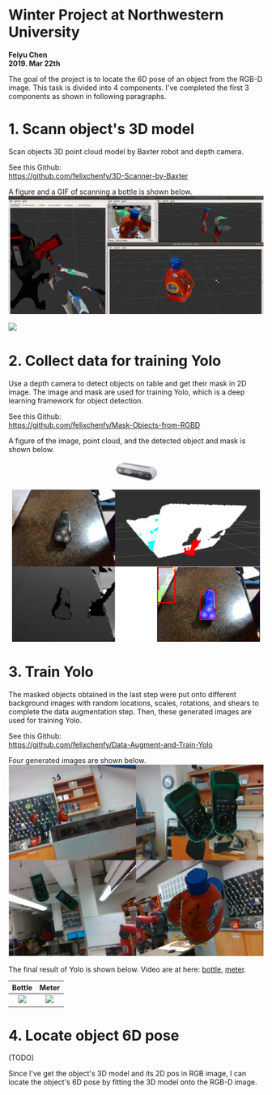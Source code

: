 
Winter Project at Northwestern University
===================

**Feiyu Chen**  
**2019. Mar 22th**

The goal of the project is to locate the 6D pose of an object from the RGB-D image. This task is divided into 4 components. I've completed the first 3 components as shown in following paragraphs.

# 1. Scann object's 3D model

Scan objects 3D point cloud model by Baxter robot and depth camera. 

See this Github:  
https://github.com/felixchenfy/3D-Scanner-by-Baxter

A figure and a GIF of scanning a bottle is shown below.  
![](doc/fig_scan_bottle_result.png)
    
![](https://github.com/felixchenfy/Data-Storage/raw/master/3D-Scan-by-Baxter/demo1_bottle_speedx3.gif)


# 2. Collect data for training Yolo

Use a depth camera to detect objects on table and get their mask in 2D image. The image and mask are used for training Yolo, which is a deep learning framework for object detection. 

See this Github:  
https://github.com/felixchenfy/Mask-Objects-from-RGBD

A figure of the image, point cloud, and the detected object and mask is shown below.

<p align = "center"> 
  <img src = "doc/RealsenseDepthCamera.png" height = "40px">
</p>

<p align = "center"> 
  <img src = "doc/picture_demo.png" height = "300px">
</p>


# 3. Train Yolo

The masked objects obtained in the last step were put onto different background images with random locations, scales, rotations, and shears to complete the data augmentation step. Then, these generated images are used for training Yolo.

See this Github:  
https://github.com/felixchenfy/Data-Augment-and-Train-Yolo

Four generated images are shown below.  
![](doc/objects_onto_backgrounds.jpg)

The final result of Yolo is shown below. Video are at here: [bottle](https://github.com/felixchenfy/Data-Storage/raw/master/Data-Augment-and-Train-Yolo/bottle_result.avi), [meter](https://github.com/felixchenfy/Data-Storage/raw/master/Data-Augment-and-Train-Yolo/bottle_result.avi).


|Bottle |Meter |
|:---:|:---:|
|![](https://github.com/felixchenfy/Data-Storage/raw/master/Data-Augment-and-Train-Yolo/bottle_result.gif)|  ![](https://github.com/felixchenfy/Data-Storage/raw/master/Data-Augment-and-Train-Yolo/meter_result.gif)|


# 4. Locate object 6D pose

(TODO)

Since I've get the object's 3D model and its 2D pos in RGB image, I can locate the object's 6D pose by fitting the 3D model onto the RGB-D image.

